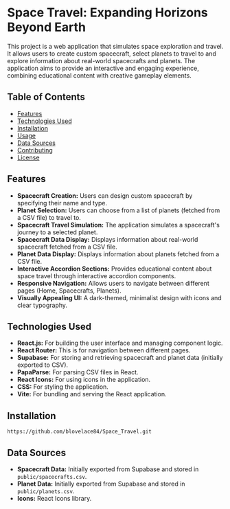 # Space Travel: Expanding Horizons Beyond Earth

This project is a web application that simulates space exploration and travel. 
It allows users to create custom spacecraft, select planets to travel to and explore information about real-world spacecrafts and planets. 
The application aims to provide an interactive and engaging experience, combining educational content with creative gameplay elements.

## Table of Contents

- [Features](#features)
- [Technologies Used](#technologies-used)
- [Installation](#installation)
- [Usage](#usage)
- [Data Sources](#data-sources)
- [Contributing](#contributing)
- [License](#license)

## Features

- **Spacecraft Creation:** Users can design custom spacecraft by specifying their name and type.
- **Planet Selection:** Users can choose from a list of planets (fetched from a CSV file) to travel to.
- **Spacecraft Travel Simulation:** The application simulates a spacecraft's journey to a selected planet.
- **Spacecraft Data Display:** Displays information about real-world spacecraft fetched from a CSV file.
- **Planet Data Display:** Displays information about planets fetched from a CSV file.
- **Interactive Accordion Sections:** Provides educational content about space travel through interactive accordion components.
- **Responsive Navigation:** Allows users to navigate between different pages (Home, Spacecrafts, Planets).
- **Visually Appealing UI:** A dark-themed, minimalist design with icons and clear typography.

## Technologies Used

- **React.js:** For building the user interface and managing component logic.
- **React Router:** This is for navigation between different pages.
- **Supabase:** For storing and retrieving spacecraft and planet data (initially exported to CSV).
- **PapaParse:** For parsing CSV files in React.
- **React Icons:** For using icons in the application.
- **CSS:** For styling the application.
- **Vite:** For bundling and serving the React application.

## Installation

    https://github.com/blovelace84/Space_Travel.git

  ## Data Sources

- **Spacecraft Data:** Initially exported from Supabase and stored in `public/spacecrafts.csv`.
- **Planet Data:** Initially exported from Supabase and stored in `public/planets.csv`.
- **Icons:** React Icons library.
